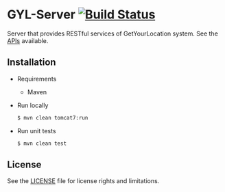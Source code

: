 # GYL-Server [![Build Status](https://travis-ci.org/GetYourLocation/GYL-Server.svg?branch=master)](https://travis-ci.org/GetYourLocation/GYL-Server)

Server that provides RESTful services of GetYourLocation system. See the [APIs](https://github.com/GetYourLocation/Documentation/blob/master/doc/api.md) available.

## Installation

- Requirements

    - Maven

- Run locally

    ```bash
    $ mvn clean tomcat7:run
    ```

- Run unit tests

    ```bash
    $ mvn clean test
    ```

## License

See the [LICENSE](./LICENSE) file for license rights and limitations.
